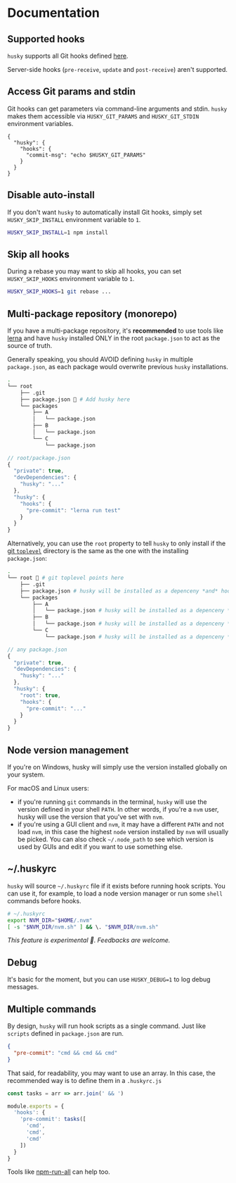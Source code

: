 # Documentation

## Supported hooks

`husky` supports all Git hooks defined [here](https://git-scm.com/docs/githooks).

Server-side hooks (`pre-receive`, `update` and `post-receive`) aren't supported.

## Access Git params and stdin

Git hooks can get parameters via command-line arguments and stdin. `husky` makes them accessible via `HUSKY_GIT_PARAMS` and `HUSKY_GIT_STDIN` environment variables.

```
{
  "husky": {
    "hooks": {
      "commit-msg": "echo $HUSKY_GIT_PARAMS"
    }
  }
}
```

## Disable auto-install

If you don't want `husky` to automatically install Git hooks, simply set `HUSKY_SKIP_INSTALL` environment variable to `1`.

```sh
HUSKY_SKIP_INSTALL=1 npm install
```

## Skip all hooks

During a rebase you may want to skip all hooks, you can set `HUSKY_SKIP_HOOKS` environment variable to `1`.

```sh
HUSKY_SKIP_HOOKS=1 git rebase ...
```

## Multi-package repository (monorepo)

If you have a multi-package repository, it's __recommended__ to use tools like [lerna](https://github.com/lerna/lerna) and have `husky` installed ONLY in the root `package.json` to act as the source of truth.

Generally speaking, you should AVOID defining `husky` in multiple `package.json`, as each package would overwrite previous `husky` installations.

```sh
.
└── root
    ├── .git
    ├── package.json 🐶 # Add husky here
    └── packages
        ├── A
        │   └── package.json
        ├── B
        │   └── package.json
        └── C
            └── package.json
```

```js
// root/package.json
{
  "private": true,
  "devDependencies": {
    "husky": "..."
  },
  "husky": {
    "hooks": {
      "pre-commit": "lerna run test"
    }
  }
}
```

Alternatively, you can use the `root` property to tell `husky` to only install if the [git `toplevel`](https://git-scm.com/docs/git-rev-parse#Documentation/git-rev-parse.txt---show-toplevel) directory is the same as the one with the installing `package.json`:

```sh
.
└── root 🐶 # git toplevel points here
    ├── .git
    ├── package.json # husky will be installed as a depenceny *and* hooks will be installed
    └── packages
        ├── A
        │   └── package.json # husky will be installed as a depenceny *only* (i.e hooks will not installed)
        ├── B
        │   └── package.json # husky will be installed as a depenceny *only* (i.e hooks will not installed)
        └── C
            └── package.json # husky will be installed as a depenceny *only* (i.e hooks will not installed)
```

```js
// any package.json
{
  "private": true,
  "devDependencies": {
    "husky": "..."
  },
  "husky": {
    "root": true,
    "hooks": {
      "pre-commit": "..."
    }
  }
}
```

## Node version management

If you're on Windows, husky will simply use the version installed globally on your system.

For macOS and Linux users:
- if you're running `git` commands in the terminal, `husky` will use the version defined in your shell `PATH`. In other words, if you're a `nvm` user, husky will use the version that you've set with `nvm`.
- if you're using a GUI client and `nvm`, it may have a different `PATH` and not load `nvm`, in this case the highest `node` version installed by `nvm` will usually be picked. You can also check `~/.node_path` to see which version is used by GUIs and edit if you want to use something else.

## ~/.huskyrc

`husky` will source `~/.huskyrc` file if it exists before running hook scripts.
You can use it, for example, to load a node version manager or run some `shell` commands before hooks.

```sh
# ~/.huskyrc
export NVM_DIR="$HOME/.nvm"
[ -s "$NVM_DIR/nvm.sh" ] && \. "$NVM_DIR/nvm.sh"
```

_This feature is experimental 🧪. Feedbacks are welcome._

## Debug

It's basic for the moment, but you can use `HUSKY_DEBUG=1` to log debug messages.

## Multiple commands

By design, `husky` will run hook scripts as a single command. Just like `scripts` defined in `package.json` are run.

```json
{
  "pre-commit": "cmd && cmd && cmd"
}
```

That said, for readability, you may want to use an array. In this case, the recommended way is to define them in a `.huskyrc.js`

```js
const tasks = arr => arr.join(' && ')

module.exports = {
  'hooks': {
    'pre-commit': tasks([
      'cmd',
      'cmd',
      'cmd'
    ])
  }
}
```

Tools like [npm-run-all](https://github.com/mysticatea/npm-run-all) can help too.
